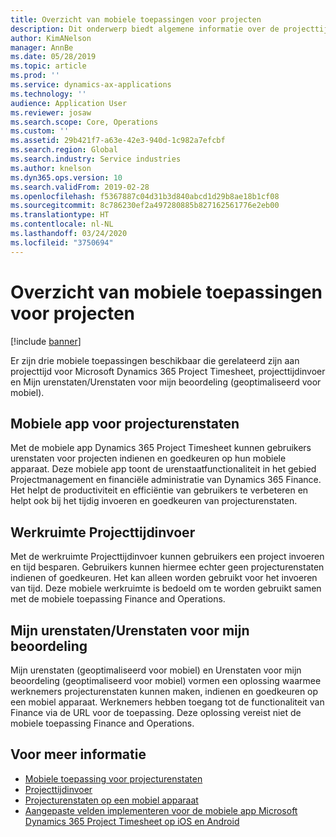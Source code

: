```yaml
---
title: Overzicht van mobiele toepassingen voor projecten
description: Dit onderwerp biedt algemene informatie over de projecttijdgerelateerde toepassingen voor Microsoft Dynamics 365 Project Timesheet, projecttijdinvoer en Mijn urenstaten/Urenstaten die beschikbaar zijn op een mobiel apparaat.
author: KimANelson
manager: AnnBe
ms.date: 05/28/2019
ms.topic: article
ms.prod: ''
ms.service: dynamics-ax-applications
ms.technology: ''
audience: Application User
ms.reviewer: josaw
ms.search.scope: Core, Operations
ms.custom: ''
ms.assetid: 29b421f7-a63e-42e3-940d-1c982a7efcbf
ms.search.region: Global
ms.search.industry: Service industries
ms.author: knelson
ms.dyn365.ops.version: 10
ms.search.validFrom: 2019-02-28
ms.openlocfilehash: f5367887c04d31b3d840abcd1d29b8ae18b1cf08
ms.sourcegitcommit: 8c786230ef2a497280885b827162561776e2eb00
ms.translationtype: HT
ms.contentlocale: nl-NL
ms.lasthandoff: 03/24/2020
ms.locfileid: "3750694"
---
```

# <a name="project-mobile-applications-overview"></a>Overzicht van mobiele toepassingen voor projecten

[!include [banner](../includes/banner.md)]

Er zijn drie mobiele toepassingen beschikbaar die gerelateerd zijn aan projecttijd voor Microsoft Dynamics 365 Project Timesheet, projecttijdinvoer en Mijn urenstaten/Urenstaten voor mijn beoordeling (geoptimaliseerd voor mobiel).

## <a name="project-timesheet-mobile-app"></a>Mobiele app voor projecturenstaten

Met de mobiele app Dynamics 365 Project Timesheet kunnen gebruikers urenstaten voor projecten indienen en goedkeuren op hun mobiele apparaat. Deze mobiele app toont de urenstaatfunctionaliteit in het gebied Projectmanagement en financiële administratie van Dynamics 365 Finance. Het helpt de productiviteit en efficiëntie van gebruikers te verbeteren en helpt ook bij het tijdig invoeren en goedkeuren van projecturenstaten.

## <a name="project-time-entry-workspace"></a>Werkruimte Projecttijdinvoer

Met de werkruimte Projecttijdinvoer kunnen gebruikers een project invoeren en tijd besparen. Gebruikers kunnen hiermee echter geen projecturenstaten indienen of goedkeuren. Het kan alleen worden gebruikt voor het invoeren van tijd. Deze mobiele werkruimte is bedoeld om te worden gebruikt samen met de mobiele toepassing Finance and Operations.

## <a name="my-timesheetstimesheets-for-my-review"></a>Mijn urenstaten/Urenstaten voor mijn beoordeling

Mijn urenstaten (geoptimaliseerd voor mobiel) en Urenstaten voor mijn beoordeling (geoptimaliseerd voor mobiel) vormen een oplossing waarmee werknemers projecturenstaten kunnen maken, indienen en goedkeuren op een mobiel apparaat. Werknemers hebben toegang tot de functionaliteit van Finance via de URL voor de toepassing. Deze oplossing vereist niet de mobiele toepassing Finance and Operations.

## <a name="for-more-information"></a>Voor meer informatie

- [Mobiele toepassing voor projecturenstaten](project-timesheet.md)
- [Projecttijdinvoer]( project-time-entry-mobile-workspace.md)
- [Projecturenstaten op een mobiel apparaat](Mobile-timesheets.md)
- [Aangepaste velden implementeren voor de mobiele app Microsoft Dynamics 365 Project Timesheet op iOS en Android](custom-fields-mobile.md)
